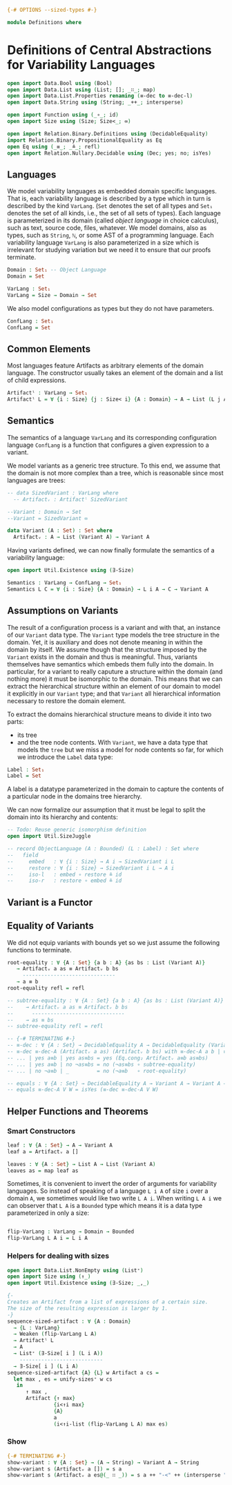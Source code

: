 ```agda
{-# OPTIONS --sized-types #-}

module Definitions where
```

# Definitions of Central Abstractions for Variability Languages

```agda
open import Data.Bool using (Bool)
open import Data.List using (List; []; _∷_; map)
open import Data.List.Properties renaming (≡-dec to ≡-dec-l)
open import Data.String using (String; _++_; intersperse)

open import Function using (_∘_; id)
open import Size using (Size; Size<_; ∞)

open import Relation.Binary.Definitions using (DecidableEquality)
import Relation.Binary.PropositionalEquality as Eq
open Eq using (_≡_; _≗_; refl)
open import Relation.Nullary.Decidable using (Dec; yes; no; isYes)
```

## Languages

We model variability languages as embedded domain specific languages. That is, each variability language is described by a type which in turn is described by the kind `VarLang`. (`Set` denotes the set of all types and `Set₁` denotes the set of all kinds, i.e., the set of all sets of types).
Each language is parameterized in its domain (called _object language_ in choice calculus), such as text, source code, files, whatever.
We model domains, also as types, such as `String`, `ℕ`, or some AST of a programming language.
Each variability language `VarLang` is also parameterized in a size which is irrelevant for studying variation but we need it to ensure that our proofs terminate.
```agda
Domain : Set₁ -- Object Language
Domain = Set

VarLang : Set₁
VarLang = Size → Domain → Set
```

We also model configurations as types but they do not have parameters.
```agda
ConfLang : Set₁
ConfLang = Set
```

## Common Elements
Most languages feature Artifacts as arbitrary elements of the domain language.
The constructor usually takes an element of the domain and a list of child expressions.
```agda
Artifactˡ : VarLang → Set₁
Artifactˡ L = ∀ {i : Size} {j : Size< i} {A : Domain} → A → List (L j A) → L i A
```

## Semantics

The semantics of a language `VarLang` and its corresponding configuration language `ConfLang` is a function that configures a given expression to a variant.

We model variants as a generic tree structure. To this end, we assume that the domain is not more complex than a tree, which is reasonable since most languages are trees:
```agda
-- data SizedVariant : VarLang where
  -- Artifactᵥ : Artifactˡ SizedVariant

--Variant : Domain → Set
--Variant = SizedVariant ∞

data Variant (A : Set) : Set where
  Artifactᵥ : A → List (Variant A) → Variant A
```

Having variants defined, we can now finally formulate the semantics of a variability language:
```agda
open import Util.Existence using (∃-Size)

Semantics : VarLang → ConfLang → Set₁
Semantics L C = ∀ {i : Size} {A : Domain} → L i A → C → Variant A
```

## Assumptions on Variants

The result of a configuration process is a variant and with that, an instance of our `Variant` data type.
The `Variant` type models the tree structure in the domain.
Yet, it is auxiliary and does not denote meaning in within the domain by itself.
We assume though that the structure imposed by the `Variant` exists in the domain and thus is meaningful.
Thus, variants themselves have semantics which embeds them fully into the domain.
In particular, for a variant to really caputure a structure within the domain (and nothing more) it must be isomorphic to the domain.
This means that we can extract the hierarchical structure within an element of our domain to model it explicitly in our `Variant` type; and that `Variant` all hierarchical information necessary to restore the domain element.

To extract the domains hierarchical structure means to divide it into two parts:
- its tree
- and the tree node contents.
With `Variant`, we have a data type that models the `tree` but we miss a model for node contents so far, for which we introduce the `Label` data type:
```agda
Label : Set₁
Label = Set
```
A label is a datatype parameterized in the domain to capture the contents of a particular node in the domains tree hierarchy.

We can now formalize our assumption that it must be legal to split the domain into its hierarchy and contents:
```agda
-- Todo: Reuse generic isomorphism definition
open import Util.SizeJuggle

-- record ObjectLanguage (A : Bounded) (L : Label) : Set where
--   field
--     embed   : ∀ {i : Size} → A i → SizedVariant i L
--     restore : ∀ {i : Size} → SizedVariant i L → A i
--     iso-l   : embed ∘ restore ≗ id
--     iso-r   : restore ∘ embed ≗ id
```

## Variant is a Functor

## Equality of Variants

We did not equip variants with bounds yet so we just assume the following functions to terminate.
```agda
root-equality : ∀ {A : Set} {a b : A} {as bs : List (Variant A)}
   → Artifactᵥ a as ≡ Artifactᵥ b bs
     ------------------------------
   → a ≡ b
root-equality refl = refl

-- subtree-equality : ∀ {A : Set} {a b : A} {as bs : List (Variant A)}
--    → Artifactᵥ a as ≡ Artifactᵥ b bs
--      ------------------------------
--    → as ≡ bs
-- subtree-equality refl = refl

-- {-# TERMINATING #-}
-- ≡-dec : ∀ {A : Set} → DecidableEquality A → DecidableEquality (Variant A)
-- ≡-dec ≡-dec-A (Artifactᵥ a as) (Artifactᵥ b bs) with ≡-dec-A a b | ≡-dec-l (≡-dec ≡-dec-A) as bs
-- ... | yes a≡b | yes as≡bs = yes (Eq.cong₂ Artifactᵥ a≡b as≡bs)
-- ... | yes a≡b | no ¬as≡bs = no (¬as≡bs ∘ subtree-equality)
-- ... | no ¬a≡b | _         = no (¬a≡b   ∘ root-equality)

-- equals : ∀ {A : Set} → DecidableEquality A → Variant A → Variant A → Bool
-- equals ≡-dec-A V W = isYes (≡-dec ≡-dec-A V W)
```

## Helper Functions and Theorems

### Smart Constructors

```agda
leaf : ∀ {A : Set} → A → Variant A
leaf a = Artifactᵥ a []

leaves : ∀ {A : Set} → List A → List (Variant A)
leaves as = map leaf as
```



Sometimes, it is convenient to invert the order of arguments for variability languages. So instead of speaking of a language `L i A` of size `i` over a domain `A`, we sometimes would like two write `L A i`.
When writing `L A i` we can observer that `L A` is a `Bounded` type which means it is a data type parameterized in only a size:
```agda

flip-VarLang : VarLang → Domain → Bounded
flip-VarLang L A i = L i A
```

### Helpers for dealing with sizes

```agda
open import Data.List.NonEmpty using (List⁺)
open import Size using (↑_)
open import Util.Existence using (∃-Size; _,_)

{-
Creates an Artifact from a list of expressions of a certain size.
The size of the resulting expression is larger by 1.
-}
sequence-sized-artifact : ∀ {A : Domain}
  → {L : VarLang}
  → Weaken (flip-VarLang L A)
  → Artifactˡ L
  → A
  → List⁺ (∃-Size[ i ] (L i A))
    ---------------------------
  → ∃-Size[ i ] (L i A)
sequence-sized-artifact {A} {L} w Artifact a cs =
  let max , es = unify-sizes⁺ w cs
   in
      ↑ max ,
      Artifact {↑ max}
               {i<↑i max}
               {A}
               a
               (i<↑i-list (flip-VarLang L A) max es)
```

### Show

```agda
{-# TERMINATING #-}
show-variant : ∀ {A : Set} → (A → String) → Variant A → String
show-variant s (Artifactᵥ a []) = s a
show-variant s (Artifactᵥ a es@(_ ∷ _)) = s a ++ "-<" ++ (intersperse ", " (map (show-variant s) es)) ++ ">-"
```
